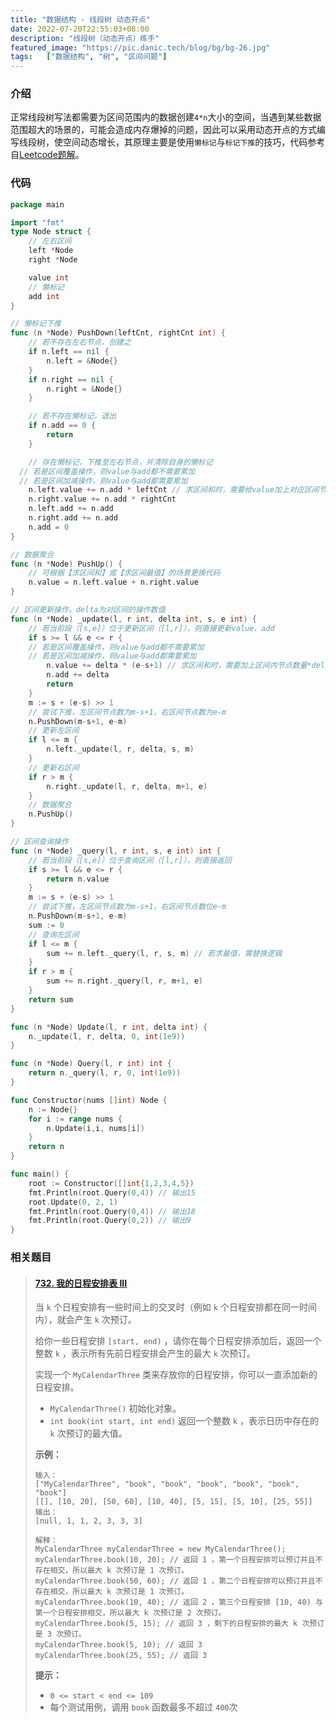 ```yaml
---
title: "数据结构 - 线段树 动态开点"
date: 2022-07-20T22:55:03+08:00
description: "线段树（动态开点）练手"
featured_image: "https://pic.danic.tech/blog/bg/bg-26.jpg"
tags:	["数据结构", "树", "区间问题"]
---
```


### 介绍

正常线段树写法都需要为区间范围内的数据创建`4*n`大小的空间，当遇到某些数据范围超大的场景的，可能会造成内存爆掉的问题，因此可以采用动态开点的方式编写线段树，使空间动态增长，其原理主要是使用`懒标记`与`标记下推`的技巧，代码参考自[Leetcode题解](https://leetcode.cn/problems/range-sum-query-mutable/solution/by-lfool-v3x9/)。



### 代码

```go
package main

import "fmt"
type Node struct {
	// 左右区间
	left *Node
	right *Node

	value int
	// 懒标记
	add int
}

// 懒标记下推
func (n *Node) PushDown(leftCnt, rightCnt int) {
	// 若不存在左右节点，创建之
	if n.left == nil {
		n.left = &Node{}
	}
	if n.right == nil {
		n.right = &Node{}
	}

	// 若不存在懒标记，退出
	if n.add == 0 {
		return
	}

	// 存在懒标记，下推至左右节点，并清除自身的懒标记
  // 若是区间覆盖操作，则value与add都不需要累加
  // 若是区间加减操作，则value与add都需要累加
	n.left.value += n.add * leftCnt // 求区间和时，需要给value加上对应区间节点个数*懒标记值。若求最值，则只需加上懒标记值
	n.right.value += n.add * rightCnt
	n.left.add += n.add
	n.right.add += n.add
	n.add = 0
}

// 数据聚合
func (n *Node) PushUp() {
	// 可根据【求区间和】或【求区间最值】的场景更换代码
	n.value = n.left.value + n.right.value
}

// 区间更新操作，delta为对区间的操作数值
func (n *Node) _update(l, r int, delta int, s, e int) {
	// 若当前段（[s,e]）位于更新区间（[l,r]），则直接更新value、add
	if s >= l && e <= r {
    // 若是区间覆盖操作，则value与add都不需要累加
    // 若是区间加减操作，则value与add都需要累加
		n.value += delta * (e-s+1) // 求区间和时，需要加上区间内节点数量*delta。若是求区间最值，则只需要加delta
		n.add += delta
		return
	}
	m := s + (e-s) >> 1
	// 尝试下推，左区间节点数为m-s+1，右区间节点数为e-m
	n.PushDown(m-s+1, e-m)
	// 更新左区间
	if l <= m {
		n.left._update(l, r, delta, s, m)
	}
	// 更新右区间
	if r > m {
		n.right._update(l, r, delta, m+1, e)
	}
	// 数据聚合
	n.PushUp()
}

// 区间查询操作
func (n *Node) _query(l, r int, s, e int) int {
	// 若当前段（[s,e]）位于查询区间（[l,r]），则直接返回
	if s >= l && e <= r {
		return n.value
	}
	m := s + (e-s) >> 1
	// 尝试下推，左区间节点数为m-s+1，右区间节点数位e-m
	n.PushDown(m-s+1, e-m)
	sum := 0
	// 查询左区间
	if l <= m {
		sum += n.left._query(l, r, s, m) // 若求最值，需替换逻辑
	}
	if r > m {
		sum += n.right._query(l, r, m+1, e)
	}
	return sum
}

func (n *Node) Update(l, r int, delta int) {
	n._update(l, r, delta, 0, int(1e9))
}

func (n *Node) Query(l, r int) int {
	return n._query(l, r, 0, int(1e9))
}

func Constructor(nums []int) Node {
	n := Node{}
	for i := range nums {
		n.Update(i,i, nums[i])
	}
	return n
}

func main() {
	root := Constructor([]int{1,2,3,4,5})
	fmt.Println(root.Query(0,4)) // 输出15
	root.Update(0, 2, 1)
	fmt.Println(root.Query(0,4)) // 输出18
	fmt.Println(root.Query(0,2)) // 输出9
}
```



### 相关题目

> #### [732. 我的日程安排表 III](https://leetcode.cn/problems/my-calendar-iii/)
>
> 
>
> 当 `k` 个日程安排有一些时间上的交叉时（例如 `k` 个日程安排都在同一时间内），就会产生 `k` 次预订。
>
> 给你一些日程安排 `[start, end)` ，请你在每个日程安排添加后，返回一个整数 `k` ，表示所有先前日程安排会产生的最大 `k` 次预订。
>
> 实现一个 `MyCalendarThree` 类来存放你的日程安排，你可以一直添加新的日程安排。
>
> - `MyCalendarThree()` 初始化对象。
> - `int book(int start, int end)` 返回一个整数 `k` ，表示日历中存在的 `k` 次预订的最大值。
>
>  
>
> **示例：**
>
> ```
> 输入：
> ["MyCalendarThree", "book", "book", "book", "book", "book", "book"]
> [[], [10, 20], [50, 60], [10, 40], [5, 15], [5, 10], [25, 55]]
> 输出：
> [null, 1, 1, 2, 3, 3, 3]
> 
> 解释：
> MyCalendarThree myCalendarThree = new MyCalendarThree();
> myCalendarThree.book(10, 20); // 返回 1 ，第一个日程安排可以预订并且不存在相交，所以最大 k 次预订是 1 次预订。
> myCalendarThree.book(50, 60); // 返回 1 ，第二个日程安排可以预订并且不存在相交，所以最大 k 次预订是 1 次预订。
> myCalendarThree.book(10, 40); // 返回 2 ，第三个日程安排 [10, 40) 与第一个日程安排相交，所以最大 k 次预订是 2 次预订。
> myCalendarThree.book(5, 15); // 返回 3 ，剩下的日程安排的最大 k 次预订是 3 次预订。
> myCalendarThree.book(5, 10); // 返回 3
> myCalendarThree.book(25, 55); // 返回 3
> ```
>
>  
>
> **提示：**
>
> - `0 <= start < end <= 109`
> - 每个测试用例，调用 `book` 函数最多不超过 `400`次